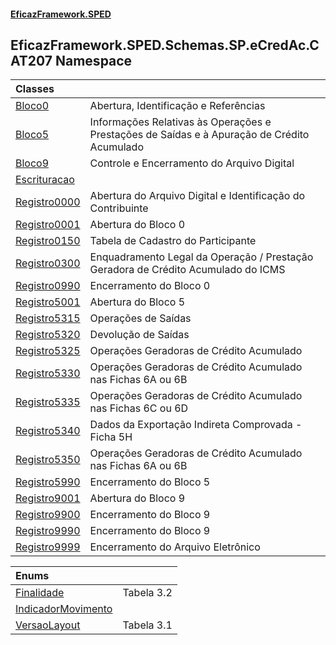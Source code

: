 #### [EficazFramework.SPED](EficazFrameworkSPED.md 'EficazFramework SPED')

## EficazFramework.SPED.Schemas.SP.eCredAc.CAT207 Namespace

| Classes | |
| :--- | :--- |
| [Bloco0](EficazFramework.SPED.Schemas.SP.eCredAc.CAT207/Bloco0.md 'EficazFramework.SPED.Schemas.SP.eCredAc.CAT207.Bloco0') | Abertura, Identificação e Referências |
| [Bloco5](EficazFramework.SPED.Schemas.SP.eCredAc.CAT207/Bloco5.md 'EficazFramework.SPED.Schemas.SP.eCredAc.CAT207.Bloco5') | Informações Relativas às Operações e Prestações de Saídas e à Apuração de Crédito Acumulado |
| [Bloco9](EficazFramework.SPED.Schemas.SP.eCredAc.CAT207/Bloco9.md 'EficazFramework.SPED.Schemas.SP.eCredAc.CAT207.Bloco9') | Controle e Encerramento do Arquivo Digital |
| [Escrituracao](EficazFramework.SPED.Schemas.SP.eCredAc.CAT207/Escrituracao.md 'EficazFramework.SPED.Schemas.SP.eCredAc.CAT207.Escrituracao') | |
| [Registro0000](EficazFramework.SPED.Schemas.SP.eCredAc.CAT207/Registro0000.md 'EficazFramework.SPED.Schemas.SP.eCredAc.CAT207.Registro0000') | Abertura do Arquivo Digital e Identificação do Contribuinte |
| [Registro0001](EficazFramework.SPED.Schemas.SP.eCredAc.CAT207/Registro0001.md 'EficazFramework.SPED.Schemas.SP.eCredAc.CAT207.Registro0001') | Abertura do Bloco 0 |
| [Registro0150](EficazFramework.SPED.Schemas.SP.eCredAc.CAT207/Registro0150.md 'EficazFramework.SPED.Schemas.SP.eCredAc.CAT207.Registro0150') | Tabela de Cadastro do Participante |
| [Registro0300](EficazFramework.SPED.Schemas.SP.eCredAc.CAT207/Registro0300.md 'EficazFramework.SPED.Schemas.SP.eCredAc.CAT207.Registro0300') | Enquadramento Legal da Operação / Prestação Geradora de Crédito Acumulado do ICMS |
| [Registro0990](EficazFramework.SPED.Schemas.SP.eCredAc.CAT207/Registro0990.md 'EficazFramework.SPED.Schemas.SP.eCredAc.CAT207.Registro0990') | Encerramento do Bloco 0 |
| [Registro5001](EficazFramework.SPED.Schemas.SP.eCredAc.CAT207/Registro5001.md 'EficazFramework.SPED.Schemas.SP.eCredAc.CAT207.Registro5001') | Abertura do Bloco 5 |
| [Registro5315](EficazFramework.SPED.Schemas.SP.eCredAc.CAT207/Registro5315.md 'EficazFramework.SPED.Schemas.SP.eCredAc.CAT207.Registro5315') | Operações de Saídas |
| [Registro5320](EficazFramework.SPED.Schemas.SP.eCredAc.CAT207/Registro5320.md 'EficazFramework.SPED.Schemas.SP.eCredAc.CAT207.Registro5320') | Devolução de Saídas |
| [Registro5325](EficazFramework.SPED.Schemas.SP.eCredAc.CAT207/Registro5325.md 'EficazFramework.SPED.Schemas.SP.eCredAc.CAT207.Registro5325') | Operações Geradoras de Crédito Acumulado |
| [Registro5330](EficazFramework.SPED.Schemas.SP.eCredAc.CAT207/Registro5330.md 'EficazFramework.SPED.Schemas.SP.eCredAc.CAT207.Registro5330') | Operações Geradoras de Crédito Acumulado nas Fichas 6A ou 6B |
| [Registro5335](EficazFramework.SPED.Schemas.SP.eCredAc.CAT207/Registro5335.md 'EficazFramework.SPED.Schemas.SP.eCredAc.CAT207.Registro5335') | Operações Geradoras de Crédito Acumulado nas Fichas 6C ou 6D |
| [Registro5340](EficazFramework.SPED.Schemas.SP.eCredAc.CAT207/Registro5340.md 'EficazFramework.SPED.Schemas.SP.eCredAc.CAT207.Registro5340') | Dados da Exportação Indireta Comprovada - Ficha 5H |
| [Registro5350](EficazFramework.SPED.Schemas.SP.eCredAc.CAT207/Registro5350.md 'EficazFramework.SPED.Schemas.SP.eCredAc.CAT207.Registro5350') | Operações Geradoras de Crédito Acumulado nas Fichas 6A ou 6B |
| [Registro5990](EficazFramework.SPED.Schemas.SP.eCredAc.CAT207/Registro5990.md 'EficazFramework.SPED.Schemas.SP.eCredAc.CAT207.Registro5990') | Encerramento do Bloco 5 |
| [Registro9001](EficazFramework.SPED.Schemas.SP.eCredAc.CAT207/Registro9001.md 'EficazFramework.SPED.Schemas.SP.eCredAc.CAT207.Registro9001') | Abertura do Bloco 9 |
| [Registro9900](EficazFramework.SPED.Schemas.SP.eCredAc.CAT207/Registro9900.md 'EficazFramework.SPED.Schemas.SP.eCredAc.CAT207.Registro9900') | Encerramento do Bloco 9 |
| [Registro9990](EficazFramework.SPED.Schemas.SP.eCredAc.CAT207/Registro9990.md 'EficazFramework.SPED.Schemas.SP.eCredAc.CAT207.Registro9990') | Encerramento do Bloco 9 |
| [Registro9999](EficazFramework.SPED.Schemas.SP.eCredAc.CAT207/Registro9999.md 'EficazFramework.SPED.Schemas.SP.eCredAc.CAT207.Registro9999') | Encerramento do Arquivo Eletrônico |

| Enums | |
| :--- | :--- |
| [Finalidade](EficazFramework.SPED.Schemas.SP.eCredAc.CAT207/Finalidade.md 'EficazFramework.SPED.Schemas.SP.eCredAc.CAT207.Finalidade') | Tabela 3.2 |
| [IndicadorMovimento](EficazFramework.SPED.Schemas.SP.eCredAc.CAT207/IndicadorMovimento.md 'EficazFramework.SPED.Schemas.SP.eCredAc.CAT207.IndicadorMovimento') | |
| [VersaoLayout](EficazFramework.SPED.Schemas.SP.eCredAc.CAT207/VersaoLayout.md 'EficazFramework.SPED.Schemas.SP.eCredAc.CAT207.VersaoLayout') | Tabela 3.1 |
